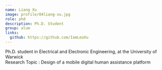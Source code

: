 ```yaml
---
name: Liang Xu
image: profile/04liang-xu.jpg
role: phd
description: Ph.D. Student
group: alum
links:
  github: https://github.com/IamLeoXu
---
```


Ph.D. student in Electrical and Electronic Engineering, at the University of Warwick  
Research Topic : Design of a mobile digital human assistance platform
